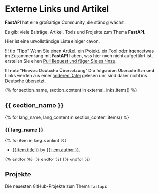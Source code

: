 # Externe Links und Artikel

**FastAPI** hat eine großartige Community, die ständig wächst.

Es gibt viele Beiträge, Artikel, Tools und Projekte zum Thema **FastAPI**.

Hier ist eine unvollständige Liste einiger davon.

!!! tip "Tipp"
    Wenn Sie einen Artikel, ein Projekt, ein Tool oder irgendetwas im Zusammenhang mit **FastAPI** haben, was hier noch nicht aufgeführt ist, erstellen Sie einen <a href="https://github.com/fastapi/fastapi/edit/master/docs/en/data/external_links.yml" class="external-link" target="_blank">Pull Request und fügen Sie es hinzu</a>.

!!! note "Hinweis Deutsche Übersetzung"
    Die folgenden Überschriften und Links werden aus einer <a href="https://github.com/fastapi/fastapi/blob/master/docs/en/data/external_links.yml" class="external-link" target="_blank">anderen Datei</a> gelesen und sind daher nicht ins Deutsche übersetzt.

{% for section_name, section_content in external_links.items() %}

## {{ section_name }}

{% for lang_name, lang_content in section_content.items() %}

### {{ lang_name }}

{% for item in lang_content %}

* <a href="{{ item.link }}" class="external-link" target="_blank">{{ item.title }}</a> by <a href="{{ item.author_link }}" class="external-link" target="_blank">{{ item.author }}</a>.

{% endfor %}
{% endfor %}
{% endfor %}

## Projekte

Die neuesten GitHub-Projekte zum Thema `fastapi`:

<div class="github-topic-projects">
</div>
